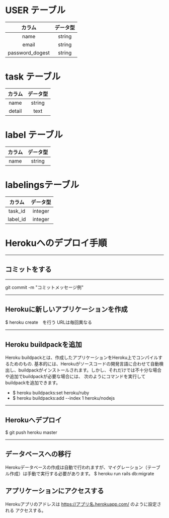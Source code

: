 # USER テーブル

|カラム|データ型|
|:--:|:--:|
|name|string|
|email|string|
|password_dogest|string|

# task テーブル
|カラム|データ型|
|:--:|:--:|
|name|string|
|detail|text|

# label テーブル
|カラム|データ型|
|:--:|:--:|
|name|string|

# labelingsテーブル
|カラム|データ型|
|:--:|:--:|
|task_id|integer|
|label_id|integer|


# Herokuへのデプロイ手順
___
## コミットをする
___
git commit -m "コミットメッセージ例"
___
## Herokuに新しいアプリケーションを作成
$ heroku create　を行う
URLは毎回異なる
___
## Heroku buildpackを追加
Heroku buildpackとは、作成したアプリケーションをHeroku上でコンパイルするためのもの.
基本的には、Herokuがソースコードの開発言語に合わせて自動検出し、buildpackがインストールされます。しかし、それだけでは不十分な場合や追加でbuildpackが必要な場合には、
次のようにコマンドを実行してbuildpackを追加できます。
- $ heroku buildpacks:set heroku/ruby
- $ heroku buildpacks:add --index 1 heroku/nodejs
___
## Herokuへデプロイ
 $ git push heroku master
___

## データベースへの移行
Herokuデータベースの作成は自動で行われますが、マイグレーション（テーブル作成）は手動で実行する必要があります。
$ heroku run rails db:migrate

## アプリケーションにアクセスする
Herokuアプリのアドレスは https://アプリ名.herokuapp.com/ のように設定される
アクセスする。
